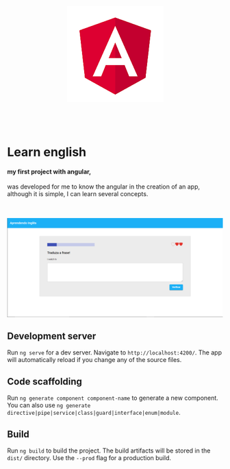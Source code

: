 <h1 align='center'>
  <img src='https://github.com/mauriciogirardi/myFirstProjectWithAngular/blob/master/src/assets/angular.png' alt='angular' />
</h1>

<br/>
<br/>

# Learn english

#### my first project with angular,
was developed for me to know the angular in the creation of an app, 
although it is simple, I can learn several concepts.

<br/>
<br/>

<div align='center'>
  <img src='https://github.com/mauriciogirardi/myFirstProjectWithAngular/blob/master/src/assets/app.png' width='800'  alt='app home' />
</div>



## Development server

Run `ng serve` for a dev server. Navigate to `http://localhost:4200/`. The app will automatically reload if you change any of the source files.

## Code scaffolding

Run `ng generate component component-name` to generate a new component. You can also use `ng generate directive|pipe|service|class|guard|interface|enum|module`.

## Build

Run `ng build` to build the project. The build artifacts will be stored in the `dist/` directory. Use the `--prod` flag for a production build.

